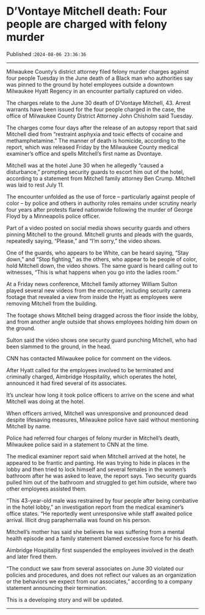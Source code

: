 # D’Vontaye Mitchell death: Four people are charged with felony murder

Published :`2024-08-06 23:36:36`

---

Milwaukee County’s district attorney filed felony murder charges against four people Tuesday in the June death of a Black man who authorities say was pinned to the ground by hotel employees outside a downtown Milwaukee Hyatt Regency in an encounter partially captured on video.

The charges relate to the June 30 death of D’Vontaye Mitchell, 43. Arrest warrants have been issued for the four people charged in the case, the office of Milwaukee County District Attorney John Chisholm said Tuesday.

The charges come four days after the release of an autopsy report that said Mitchell died from “restraint asphyxia and toxic effects of cocaine and methamphetamine.” The manner of death is homicide, according to the report, which was released Friday by the Milwaukee County medical examiner’s office and spells Mitchell’s first name as Dvontaye.

Mitchell was at the hotel June 30 when he allegedly “caused a disturbance,” prompting security guards to escort him out of the hotel, according to a statement from Mitchell family attorney Ben Crump. Mitchell was laid to rest July 11.

The encounter unfolded as the use of force – particularly against people of color – by police and others in authority roles remains under scrutiny nearly four years after protests flared nationwide following the murder of George Floyd by a Minneapolis police officer.

Part of a video posted on social media shows security guards and others pinning Mitchell to the ground. Mitchell grunts and pleads with the guards, repeatedly saying, “Please,” and “I’m sorry,” the video shows.

One of the guards, who appears to be White, can be heard saying, “Stay down,” and “Stop fighting,” as the others, who appear to be people of color, hold Mitchell down, the video shows. The same guard is heard calling out to witnesses, “This is what happens when you go into the ladies room.”

At a Friday news conference, Mitchell family attorney William Sulton played several new videos from the encounter, including security camera footage that revealed a view from inside the Hyatt as employees were removing Mitchell from the building.

The footage shows Mitchell being dragged across the floor inside the lobby, and from another angle outside that shows employees holding him down on the ground.

Sulton said the video shows one security guard punching Mitchell, who had been slammed to the ground, in the head.

CNN has contacted Milwaukee police for comment on the videos.

After Hyatt called for the employees involved to be terminated and criminally charged, Aimbridge Hospitality, which operates the hotel, announced it had fired several of its associates.

It’s unclear how long it took police officers to arrive on the scene and what Mitchell was doing at the hotel.

When officers arrived, Mitchell was unresponsive and pronounced dead despite lifesaving measures, Milwaukee police have said without mentioning Mitchell by name.

Police had referred four charges of felony murder in Mitchell’s death, Milwaukee police said in a statement to CNN at the time.

The medical examiner report said when Mitchell arrived at the hotel, he appeared to be frantic and panting. He was trying to hide in places in the lobby and then tried to lock himself and several females in the women’s bathroom after he was asked to leave, the report says. Two security guards pulled him out of the bathroom and struggled to get him outside, where two other employees assisted them.

“This 43-year-old male was restrained by four people after being combative in the hotel lobby,” an investigation report from the medical examiner’s office states. “He reportedly went unresponsive while staff awaited police arrival. Illicit drug paraphernalia was found on his person.

Mitchell’s mother has said she believes he was suffering from a mental health episode and a family statement blamed excessive force for his death.

Aimbridge Hospitality first suspended the employees involved in the death and later fired them.

“The conduct we saw from several associates on June 30 violated our policies and procedures, and does not reflect our values as an organization or the behaviors we expect from our associates,” according to a company statement announcing their termination.

This is a developing story and will be updated.

---

